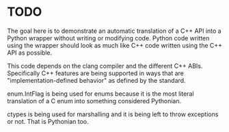 # TODO

The goal here is to demonstrate an automatic translation of a C++ API into a
Python wrapper without writing or modifying code. Python code written using the
wrapper should look as much like C++ code written using the C++ API as possible.

This code depends on the clang compiler and the different C++ ABIs. Specifically
C++ features are being supported in ways that are "implementation-defined behavior"
as defined by the standard.

enum.IntFlag is being used for enums because it is the most literal translation
of a C enum into something considered Pythonian.

ctypes is being used for marshalling and it is being left to throw exceptions
or not. That is Pythonian too.
